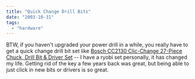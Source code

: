```yaml
---
title: "Quick Change Drill Bits"
date: "2003-10-31"
tags: 
  - "hardware"
---
```


BTW, if you haven't upgraded your power drill in a while, you really have to get a quick change drill bit set like [Bosch CC2130 Clic-Change 27-Piece Chuck, Drill Bit & Driver Set](http://www.amazon.com/exec/obidos/tg/detail/-/B00004R9LC/qid=1067629776/br=1-6/ref=br_lf_hi_6//104-6028273-6074337?v=glance&s=hi&n=552390 "Amazon.com: Tools & Hardware: Bosch CC2130 Clic-Change 27-Piece Chuck, Drill Bit & Driver Set") -- I have a ryobi set personally, it has changed my life. Getting rid of the key a few years back was great, but being able to just click in new bits or drivers is so great.
